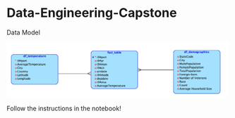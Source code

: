 # Data-Engineering-Capstone

Data Model 

![alt txt](/model.jpg)

Follow the instructions in the notebook!
